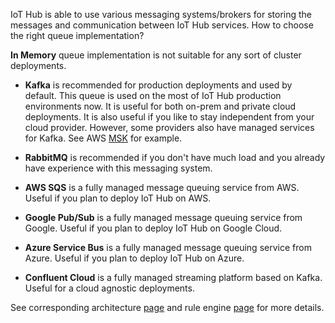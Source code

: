 IoT Hub is able to use various messaging systems/brokers for storing the messages and communication between IoT Hub services. How to choose the right queue implementation?
 
**In Memory** queue implementation is not suitable for any sort of cluster deployments.

 * **Kafka** is recommended for production deployments and used by default. This queue is used on the most of IoT Hub production environments now. 
It is useful for both on-prem and private cloud deployments. It is also useful if you like to stay independent from your cloud provider.
However, some providers also have managed services for Kafka. See AWS [MSK](https://aws.amazon.com/msk/) for example.

 * **RabbitMQ** is recommended if you don't have much load and you already have experience with this messaging system.

 * **AWS SQS** is a fully managed message queuing service from AWS. Useful if you plan to deploy IoT Hub on AWS.

 * **Google Pub/Sub** is a fully managed message queuing service from Google. Useful if you plan to deploy IoT Hub on Google Cloud.  

 * **Azure Service Bus** is a fully managed message queuing service from Azure. Useful if you plan to deploy IoT Hub on Azure.
 
 * **Confluent Cloud** is a fully managed streaming platform based on Kafka. Useful for a cloud agnostic deployments.

See corresponding architecture [page](/docs/reference/#message-queues-are-awesome) and rule engine [page](/docs/user-guide/rule-engine-2-0/overview/#rule-engine-queue) for more details.